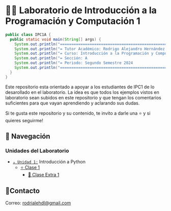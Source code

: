 # 🧑‍💻 Laboratorio de Introducción a la Programación y Computación 1

```java
public class IPC1A {
  public static void main(String[] args) {
    System.out.println("=========================================================");
    System.out.println("= Tutor Académico: Rodrigo Alejandro Hernández de León  =");
    System.out.println("= Curso: Introducción a la Programación y Computación 1 =");
    System.out.println("= Sección: A                                            =");
    System.out.println("= Periodo: Segundo Semestre 2024                        =");
    System.out.println("=========================================================");
  }
}
```

Este repositorio esta orientado a apoyar a los estudiantes de IPC1 de lo desarollado en el laboratorio. La idea es que todos los ejemplos vistos en laboratorio sean subidos en este repositorio y que tengan los comentarios suficientes para que vayan aprendiendo y aclarando sus dudas.

Si te gusta este repositorio y su contenido, te invito a darle una ⭐️ y si quieres seguirme!

## 🚀 Navegación

### Unidades del Laboratorio
- [`☕️ Unidad 1:`](./Unidad1) Introducción a Python
  - [⭐️ Clase 1](./Unidad1/Clase01/)
    - [🌟 Clase Extra 1](./Unidad1)

## 👤Contacto

Correo: [rodrialehdl@gmail.com](rodrialehdl@gmail.com)
